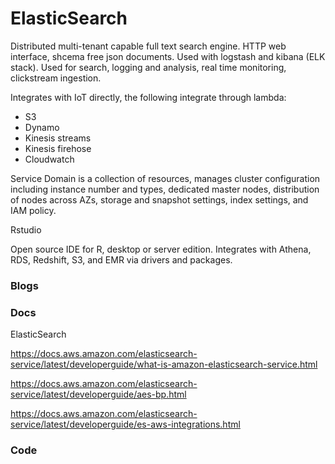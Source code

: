 # ElasticSearch
  
Distributed multi-tenant capable full text search engine. HTTP web interface, shcema free json documents. 
Used with logstash and kibana (ELK stack). Used for search, logging and analysis, real time monitoring, 
clickstream ingestion.
  
  Integrates with IoT directly, the following integrate through lambda:
  
  * S3
  * Dynamo
  * Kinesis streams
  * Kinesis firehose
  * Cloudwatch
  
Service Domain is a collection of resources, manages cluster configuration including instance number and types, 
dedicated master nodes, distribution of nodes across AZs, storage and snapshot settings, index settings, and IAM policy.
  
Rstudio
  
Open source IDE for R, desktop or server edition. Integrates with Athena, RDS, Redshift, S3, and 
EMR via drivers and packages.

### Blogs 

### Docs

ElasticSearch

https://docs.aws.amazon.com/elasticsearch-service/latest/developerguide/what-is-amazon-elasticsearch-service.html 

https://docs.aws.amazon.com/elasticsearch-service/latest/developerguide/aes-bp.html 

https://docs.aws.amazon.com/elasticsearch-service/latest/developerguide/es-aws-integrations.html

### Code